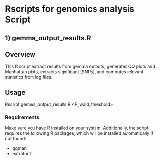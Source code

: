 # Rscripts for genomics analysis Script
## 1) gemma_output_results.R
## Overview
This R script extract results from gemma outputs, generates QQ plots and Manhattan plots, extracts significant (SNPs), and computes relevant statistics from log files.

## Usage
Rscript  gemma_output_results.R <P_wald_threshold>
### Requirements
Make sure you have R installed on your system. Additionally, the script requires the following R packages, which will be installed automatically if not found:
- qqman
- extrafont
